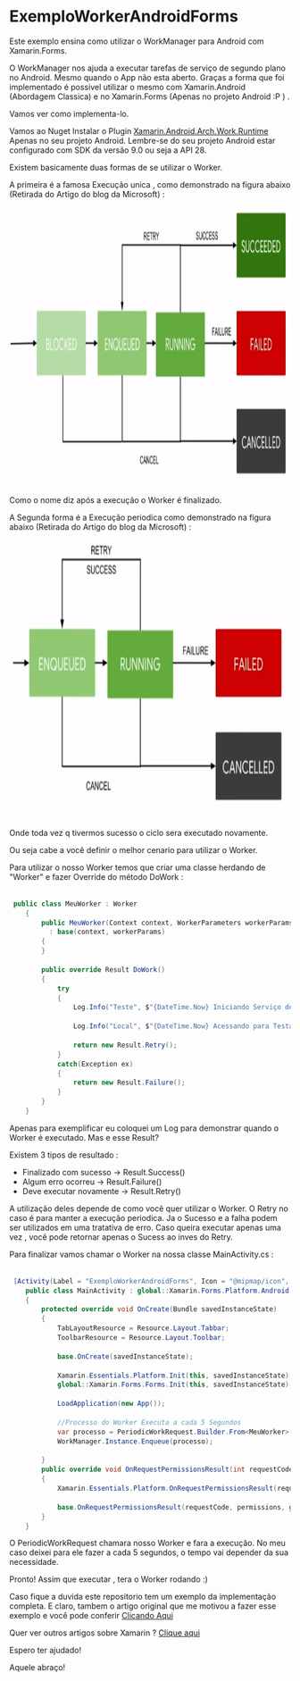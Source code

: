 # ExemploWorkerAndroidForms

Este exemplo ensina como utilizar o WorkManager para Android com Xamarin.Forms.

O WorkManager nos ajuda a executar tarefas de serviço de segundo plano no Android. Mesmo quando o App não esta aberto. Graças a forma que foi implementado é possivel utilizar o mesmo com Xamarin.Android (Abordagem Classica) e no Xamarin.Forms (Apenas no projeto Android :P ) .

Vamos ver como implementa-lo.

Vamos ao Nuget Instalar o Plugin [Xamarin.Android.Arch.Work.Runtime](https://www.nuget.org/packages/Xamarin.Android.Arch.Work.Runtime/) Apenas no seu projeto Android. Lembre-se do seu projeto Android estar configurado com SDK da versão 9.0 ou seja a API 28.

Existem basicamente duas formas de se utilizar o Worker.

A primeira é a famosa Execução unica , como demonstrado na figura abaixo (Retirada do Artigo do blog da Microsoft) :

<img src="https://github.com/TBertuzzi/ExemploWorkerAndroidForms/blob/master/Resources/ExecucaoUnica.png?raw=true" alt="Smiley face" height="500" width="700">

Como o nome diz após a execução o Worker é finalizado.

A Segunda forma é a Execução periodica como demonstrado na figura abaixo (Retirada do Artigo do blog da Microsoft) :

<img src="https://github.com/TBertuzzi/ExemploWorkerAndroidForms/blob/master/Resources/execucaoPeriodica.png?raw=true" alt="Smiley face" height="500" width="700">

Onde toda vez q tivermos sucesso o ciclo sera executado novamente.

Ou seja cabe a você definir o melhor cenario para utilizar o Worker.

Para utilizar o nosso Worker temos que criar uma classe herdando de "Worker" e fazer Override do método DoWork :

```c#

 public class MeuWorker : Worker
    {
        public MeuWorker(Context context, WorkerParameters workerParams)
          : base(context, workerParams)
        {
        }

        public override Result DoWork()
        {
            try
            {
                Log.Info("Teste", $"{DateTime.Now} Iniciando Serviço de BackGround ");

                Log.Info("Local", $"{DateTime.Now} Acessando para Testar");

                return new Result.Retry();
            }
            catch(Exception ex)
            {
                return new Result.Failure();
            }
        }
    }

```

Apenas para exemplificar eu coloquei um Log para demonstrar quando o Worker é executado. Mas e esse Result?

Existem 3 tipos de resultado :

* Finalizado com sucesso -> Result.Success()
* Algum erro ocorreu -> Result.Failure()
* Deve executar novamente -> Result.Retry()

A utilização deles depende de como você quer utilizar o Worker. O Retry no caso é para manter a execução periodica. Ja o Sucesso e a falha podem ser utilizados em uma tratativa de erro. Caso queira executar apenas uma vez , você pode retornar apenas o Sucess ao inves do Retry.

Para finalizar vamos chamar o Worker na nossa classe MainActivity.cs :

```c#

 [Activity(Label = "ExemploWorkerAndroidForms", Icon = "@mipmap/icon", Theme = "@style/MainTheme", MainLauncher = true, ConfigurationChanges = ConfigChanges.ScreenSize | ConfigChanges.Orientation)]
    public class MainActivity : global::Xamarin.Forms.Platform.Android.FormsAppCompatActivity
    {
        protected override void OnCreate(Bundle savedInstanceState)
        {
            TabLayoutResource = Resource.Layout.Tabbar;
            ToolbarResource = Resource.Layout.Toolbar;

            base.OnCreate(savedInstanceState);

            Xamarin.Essentials.Platform.Init(this, savedInstanceState);
            global::Xamarin.Forms.Forms.Init(this, savedInstanceState);
           
            LoadApplication(new App());

            //Processo do Worker Executa a cada 5 Segundos
            var processo = PeriodicWorkRequest.Builder.From<MeuWorker>(TimeSpan.FromSeconds(5)).Build();
            WorkManager.Instance.Enqueue(processo);

        }
        public override void OnRequestPermissionsResult(int requestCode, string[] permissions, [GeneratedEnum]  Android.Content.PM.Permission[] grantResults)
        {
            Xamarin.Essentials.Platform.OnRequestPermissionsResult(requestCode, permissions, grantResults);

            base.OnRequestPermissionsResult(requestCode, permissions, grantResults);
        }
    }

```

O PeriodicWorkRequest chamara nosso Worker e fara a execução. No meu caso deixei para ele fazer a cada 5 segundos, o tempo vai depender da sua necessidade.

Pronto! Assim que executar , tera o Worker rodando :)

Caso fique a duvida este repositorio tem um exemplo da implementação completa. E claro, tambem o artigo original que me motivou a fazer esse exemplo e você pode conferir [Clicando Aqui](https://devblogs.microsoft.com/xamarin/getting-started-workmanager/?fbclid=IwAR0ad7HK6KiudW6SMg9taPBdTR8-gIDMyMp5c4DMBS3JH8wHApjjH0evLFg)

Quer ver outros artigos sobre Xamarin ? [Clique aqui](https://github.com/TBertuzzi/XXamarin)

Espero ter ajudado!

Aquele abraço!

